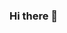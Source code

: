 ### Hi there 👋

<!--
**femandamartinez/femandamartinez** is a ✨ _special_ ✨ repository because its `README.md` (this file) appears on your GitHub profile.

Here are some ideas to get you started:

- 🔭 I’m currently working on the ICI as developer for a Speech Recognition Model
- 🌱 I’m currently learning Python, Kotlin, React and Flutter...
- 👯 I’m looking to collaborate on Artificial Intelligence or Cybersecurity!
-->
